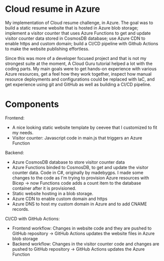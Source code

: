 # Cloud resume in Azure
My implementation of Cloud resume challenge, in Azure. The goal was to build a static resume website that is hosted in Azure blob storage; implement a visitor counter that uses Azure Functions to get and update visitor counter data stored in CosmosDB database; use Azure CDN to enable https and custom domain; build a CI/CD pipeline with Github Actions to make the website publishing effortless.

Since this was more of a developer focused project and that is not my strongest suite at the moment, A Cloud Guru tutorial helped a lot with the coding parts. My main goals were to get hands-on experience with various Azure resources, get a feel how they work together, inspect how manual resource deployments and configurations could be replaced with IaC, and get experience using git and GitHub as well as building a CI/CD pipeline.


# Components
Frontend:
- A nice looking static website template by ceevee that I customized to fit my needs.
- Visitor counter: Javascript code in main.js that triggers an Azure Function

Backend:
- Azure CosmosDB database to store visitor counter data
- Azure Functions binded to CosmosDB, to get and update the visitor counter data. Code in C#, originally by madebygps. I made some changes to the code as I'm trying to provision Azure resources with Bicep -> now Functions code adds a count item to the database container after it is provisioned.
- Static website hosting in a blob storage.
- Azure CDN to enable custom domain and https
- Azure DNS to host my custom domain in Azure and to add CNAME records.

CI/CD with GitHub Actions:
- Frontend workflow: Changes in website code and they are pushed to GitHub repository -> GitHub Actions updates the website files in Azure blob storage
- Backend workflow: Changes in the visitor counter code and changes are pushed to GitHub repository -> GitHub Actions updates the Azure Function